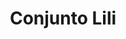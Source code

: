 ---
title: Conjunto Lili
date: 
draft: false

# descripcion
description : Conjunto de aros, dije y cadena en plata 925 y microcubic. Largo de cadena 40, 45 o 50 a elección.

materials: Plata 925

color: 

dimensions: 

code: 06-27-0981

type: "Conjuntos"

categories: []

price: $10.550,00

price_eftvo: $8.970,00

# Images
# first image will be shown in the product page
images:
  # - image: "images/path_to_image"
  # La ubicacion de las imagenes es imagenes/Conjuntos/Conjuntos.Cadena, aros y dije/06-27-0981-conjunto-lili
  - image: "./images/conjuntos/cadena,_aros_y_dije/06-27-0981-conjunto-lili.jpg"
---